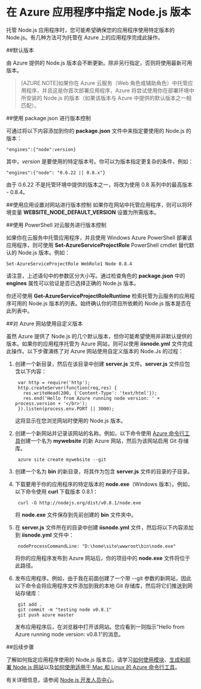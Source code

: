 <properties
	pageTitle="指定 Node.js 版本"
	description="了解如何指定 Azure 网站和云服务使用的 Node.js 版本"
	services=""
	documentationCenter="nodejs"
	authors="rmcmurray"
	manager="wpickett"
	editor=""/>

<tags
	ms.service="multiple"
	ms.date="11/20/2015"
	wacn.date="01/29/2016"/>

# 在 Azure 应用程序中指定 Node.js 版本

托管 Node.js 应用程序时，您可能希望确保您的应用程序使用特定版本的 Node.js。有几种方法可为托管在 Azure 上的应用程序完成此操作。

##默认版本

由 Azure 提供的 Node.js 版本会不断更新。除非另行指定，否则将使用最新可用版本。

> [AZURE.NOTE]如果你在 Azure 云服务（Web 角色或辅助角色）中托管应用程序，并且这是你首次部署应用程序，Azure 将尝试使用你在部署环境中所安装的 Node.js 的版本（如果该版本与 Azure 中提供的默认版本之一相匹配）。

##使用 package.json 进行版本控制

可通过将以下内容添加到你的 **package.json** 文件中来指定要使用的 Node.js 的版本：

	"engines":{"node":version}

其中，*version* 是要使用的特定版本号。你可以为版本指定更复杂的条件，例如：

	"engines":{"node": "0.6.22 || 0.8.x"}

由于 0.6.22 不是托管环境中提供的版本之一，将改为使用 0.8 系列中的最高版本 - 0.8.4。

##使用应用设置对网站进行版本控制
如果你在网站中托管应用程序，则可以将环境变量 **WEBSITE\_NODE\_DEFAULT\_VERSION** 设置为所需版本。

##使用 PowerShell 对云服务进行版本控制

如果你在云服务中托管应用程序，并且使用 Windows Azure PowerShell 部署该应用程序，则可使用 **Set-AzureServiceProjectRole** PowerShell cmdlet 替代默认的 Node.js 版本。例如：

	Set-AzureServiceProjectRole WebRole1 Node 0.8.4

请注意，上述语句中的参数区分大小写。通过检查角色的 **package.json** 中的 **engines** 属性可以验证是否已选择正确的 Node.js 版本。

你还可使用 **Get-AzureServiceProjectRoleRuntime** 检索托管为云服务的应用程序可用的 Node.js 版本的列表。始终确认你的项目所依赖的 Node.js 版本是否在此列表中。

##对 Azure 网站使用自定义版本

虽然 Azure 提供了 Node.js 的几个默认版本，但你可能希望使用并非默认提供的版本。如果你的应用程序托管为 Azure 网站，则可以使用 **iisnode.yml** 文件完成此操作。以下步骤演练了对 Azure 网站使用自定义版本的 Node.Js 的过程：

1. 创建一个新目录，然后在该目录中创建 **server.js** 文件。**server.js** 文件应包含以下内容：

		var http = require('http');
		http.createServer(function(req,res) {
		  res.writeHead(200, {'Content-Type': 'text/html'});
		  res.end('Hello from Azure running node version: ' + process.version + '</br>');
		}).listen(process.env.PORT || 3000);

	这将显示在您浏览网站时使用的 Node.js 版本。

2. 创建一个新网站并记录该网站的名称。例如，以下命令使用 [Azure 命令行工具]创建一个名为 **mywebsite** 的新 Azure 网站，然后为该网站启用 Git 存储库。

		azure site create mywebsite --git

3. 创建一个名为 **bin** 的新目录，将其作为包含 **server.js** 文件的目录的子目录。

4. 下载要用于你的应用程序的特定版本的 **node.exe**（Windows 版本）。例如，以下命令使用 **curl** 下载版本 0.8.1：

		curl -O http://nodejs.org/dist/v0.8.1/node.exe

	将 **node.exe** 文件保存到先前创建的 **bin** 文件夹中。

5. 在 **server.js** 文件所在的目录中创建 **iisnode.yml** 文件，然后将以下内容添加到 **iisnode.yml** 文件中：

		nodeProcessCommandLine: "D:\home\site\wwwroot\bin\node.exe"

	将你的应用程序发布到 Azure 网站后，你的项目中的 **node.exe** 文件将位于此路径。

6. 发布应用程序。例如，由于我在前面创建了一个带 --git 参数的新网站，因此以下命令会将应用程序文件添加到我的本地 Git 存储库，然后将它们推送到网站存储库：

		git add .
		git commit -m "testing node v0.8.1"
		git push azure master

	发布应用程序后，在浏览器中打开该网站。您应看到一则指示“Hello from Azure running node version: v0.8.1”的消息。

##后续步骤

了解如何指定应用程序使用的 Node.js 版本后，请学习[如何使用模块]、[生成和部署 Node.js 网站]以及[如何使用适用于 Mac 和 Linux 的 Azure 命令行工具]。

有关详细信息，请参阅 [Node.js 开发人员中心](/develop/nodejs/)。

[如何使用适用于 Mac 和 Linux 的 Azure 命令行工具]: /documentation/articles/xplat-cli-install
[Azure 命令行工具]: /documentation/articles/xplat-cli-install
[如何使用模块]: /documentation/articles/nodejs-use-node-modules-azure-apps
[生成和部署 Node.js 网站]: /documentation/articles/web-sites-nodejs-develop-deploy-mac

<!---HONumber=Mooncake_0118_2016-->